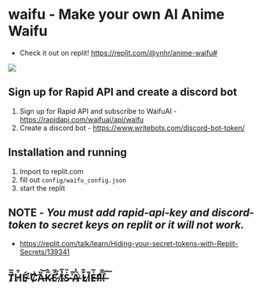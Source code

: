 # waifu - Make your own AI Anime Waifu
* Check it out on replit! https://replit.com/@ynhr/anime-waifu#

![](image.png)

## Sign up for Rapid API and create a discord bot
1) Sign up for Rapid API and subscribe to WaifuAI - https://rapidapi.com/waifuai/api/waifu
2) Create a discord bot - https://www.writebots.com/discord-bot-token/

## Installation and running
1) Import to replit.com
2) fill out ```config/waifu_config.json```
3) start the replit

## NOTE - ***You must add rapid-api-key and discord-token to secret keys on replit or it will not work.***
* https://replit.com/talk/learn/Hiding-your-secret-tokens-with-Replit-Secrets/139341

## T̸̃̅Ḣ̸̃É̵̛ ̷̉͗C̸͗͝Ȁ̶͝K̷̋̍Ė̷̋ ̸̉̋I̴̔͂S̷͛̎ ̴̽͊A̵͆̒ ̷͑̕L̷̐̄I̷͗̏E̶͐̃!̷̛̍!̴̿͊!̶͗͠
